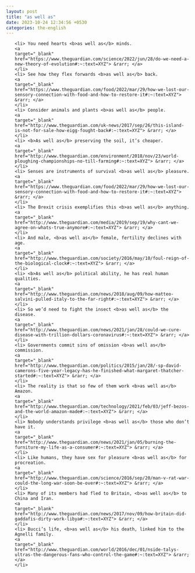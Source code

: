 ```yaml
---
layout: post
title: "as well as"
date: 2023-10-24 12:34:56 +0530
categories: the-english
---
```

<ol>

    <li> You need hearts <b>as well as</b> minds.
    <a 
    target="_blank" 
    href="https://www.theguardian.com/science/2022/jun/28/do-we-need-a-new-theory-of-evolution#:~:text=XYZ"> &rarr; </a>
    </li>
    <li> See how they flex forwards <b>as well as</b> back.
    <a 
    target="_blank" 
    href="https://www.theguardian.com/food/2022/mar/29/how-we-lost-our-sensory-connection-with-food-and-how-to-restore-it#:~:text=XYZ"> &rarr; </a>
    </li>
    <li> Consider animals and plants <b>as well as</b> people.
    <a 
    target="_blank" 
    href="http://www.theguardian.com/uk-news/2017/sep/26/this-island-is-not-for-sale-how-eigg-fought-back#:~:text=XYZ"> &rarr; </a>
    </li>
    <li> <b>As well as</b> preserving the soil, it’s cheaper.
    <a 
    target="_blank" 
    href="http://www.theguardian.com/environment/2018/nov/23/world-ploughing-championships-no-till-farming#:~:text=XYZ"> &rarr; </a>
    </li>
    <li> Senses are instruments of survival <b>as well as</b> pleasure.
    <a 
    target="_blank" 
    href="https://www.theguardian.com/food/2022/mar/29/how-we-lost-our-sensory-connection-with-food-and-how-to-restore-it#:~:text=XYZ"> &rarr; </a>
    </li>
    <li> The Brexit crisis exemplifies this <b>as well as</b> anything.
    <a 
    target="_blank" 
    href="http://www.theguardian.com/media/2019/sep/19/why-cant-we-agree-on-whats-true-anymore#:~:text=XYZ"> &rarr; </a>
    </li>
    <li> And male, <b>as well as</b> female, fertility declines with age.
    <a 
    target="_blank" 
    href="http://www.theguardian.com/society/2016/may/10/foul-reign-of-the-biological-clock#:~:text=XYZ"> &rarr; </a>
    </li>
    <li> <b>As well as</b> political ability, he has real human qualities.
    <a 
    target="_blank" 
    href="http://www.theguardian.com/news/2018/aug/09/how-matteo-salvini-pulled-italy-to-the-far-right#:~:text=XYZ"> &rarr; </a>
    </li>
    <li> So we’d need to fight the insect <b>as well as</b> the disease.
    <a 
    target="_blank" 
    href="http://www.theguardian.com/news/2021/jan/28/could-we-cure-disease-with-trillion-dollars-coronavirus#:~:text=XYZ"> &rarr; </a>
    </li>
    <li> Governments commit sins of omission <b>as well as</b> commission.
    <a 
    target="_blank" 
    href="http://www.theguardian.com/politics/2015/jan/28/-sp-david-camerons-five-year-legacy-has-he-finished-what-margaret-thatcher-started#:~:text=XYZ"> &rarr; </a>
    </li>
    <li> The reality is that so few of them work <b>as well as</b> Amazon.
    <a 
    target="_blank" 
    href="http://www.theguardian.com/technology/2021/feb/03/jeff-bezos-and-the-world-amazon-made#:~:text=XYZ"> &rarr; </a>
    </li>
    <li> Nobody understands privilege <b>as well as</b> those who don’t have it.
    <a 
    target="_blank" 
    href="http://www.theguardian.com/news/2021/jan/05/burning-the-furniture-my-life-as-a-consumer#:~:text=XYZ"> &rarr; </a>
    </li>
    <li> Like humans, they have sex for pleasure <b>as well as</b> for procreation.
    <a 
    target="_blank" 
    href="http://www.theguardian.com/science/2016/sep/20/man-v-rat-war-could-the-long-war-soon-be-over#:~:text=XYZ"> &rarr; </a>
    </li>
    <li> Many of its members had fled to Britain, <b>as well as</b> to China and Iran.
    <a 
    target="_blank" 
    href="http://www.theguardian.com/news/2017/nov/09/how-britain-did-gaddafis-dirty-work-libya#:~:text=XYZ"> &rarr; </a>
    </li>
    <li> Bucci’s life, <b>as well as</b> his death, linked him to the Agnelli family.
    <a 
    target="_blank" 
    href="http://www.theguardian.com/world/2016/dec/01/nside-talys-ultras-the-dangerous-fans-who-control-the-game#:~:text=XYZ"> &rarr; </a>
    </li>